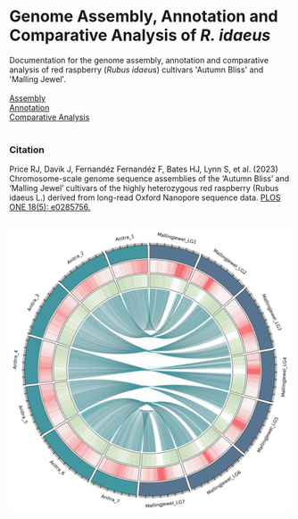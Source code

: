 # Genome Assembly, Annotation and Comparative Analysis of *R. idaeus*

Documentation for the genome assembly, annotation and comparative analysis of red raspberry (*Rubus idaeus*) cultivars 'Autumn Bliss' and 'Malling Jewel'.
<br>
<br>
[Assembly](./assembly/README.md)
<br>
[Annotation](./annotation/README.md)
<br>
[Comparative Analysis](./comparative/README.md)
<br>
<br>
### Citation

Price RJ, Davik J, Fernandéz Fernandéz F, Bates HJ, Lynn S, et al. (2023) Chromosome-scale genome sequence assemblies of the ‘Autumn Bliss’ and ‘Malling Jewel’ cultivars of the highly heterozygous red raspberry (Rubus idaeus L.) derived from long-read Oxford Nanopore sequence data. [PLOS ONE 18(5): e0285756.](https://journals.plos.org/plosone/article?id=10.1371/journal.pone.0285756)

<br>

<center><img src="./img/mj_circos.jpg" alt="Circos plot, Malling Jewel vs Anitra" width="800"/></center>

